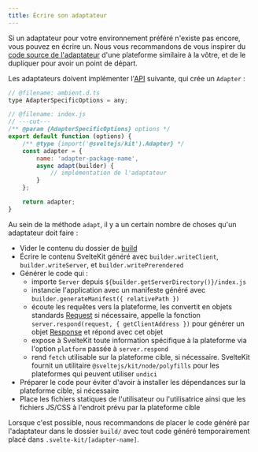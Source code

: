 ```yaml
---
title: Écrire son adaptateur
---
```


Si un adaptateur pour votre environnement préféré n'existe pas encore, vous pouvez en écrire un. Nous vous recommandons de vous inspirer du [code source de l'adaptateur](https://github.com/sveltejs/kit/tree/main/packages) d'une plateforme similaire à la vôtre, et de le dupliquer pour avoir un point de départ.

Les adaptateurs doivent implémenter l'<span class="vo">[API](PUBLIC_SVELTE_SITE_URL/docs/development#api)</span> suivante, qui crée un `Adapter` :

```js
// @filename: ambient.d.ts
type AdapterSpecificOptions = any;

// @filename: index.js
// ---cut---
/** @param {AdapterSpecificOptions} options */
export default function (options) {
	/** @type {import('@sveltejs/kit').Adapter} */
	const adapter = {
		name: 'adapter-package-name',
		async adapt(builder) {
			// implémentation de l'adaptateur
		}
	};

	return adapter;
}
```

Au sein de la méthode `adapt`, il y a un certain nombre de choses qu'un adaptateur doit faire :
- Vider le contenu du dossier de <span class="vo">[build](PUBLIC_SVELTE_SITE_URL/docs/development#build)</span>
- Écrire le contenu SvelteKit généré avec `builder.writeClient`, `builder.writeServer`, et `builder.writePrerendered`
- Générer le code qui :
	- importe `Server` depuis `${builder.getServerDirectory()}/index.js`
	- instancie l'application avec un manifeste généré avec `builder.generateManifest({ relativePath })`
	- écoute les requêtes vers la plateforme, les convertit en objets standards [Request](https://developer.mozilla.org/fr/docs/Web/API/Request) si nécessaire, appelle la fonction `server.respond(request, { getClientAddress })` pour générer un objet [Response](https://developer.mozilla.org/fr/docs/Web/API/Response) et répond avec cet objet
	- expose à SvelteKit toute information spécifique à la plateforme via l'option `platform` passée à `server.respond`
	- rend `fetch` utilisable sur la plateforme cible, si nécessaire. SvelteKit fournit un utilitaire `@sveltejs/kit/node/polyfills` pour les plateformes qui peuvent utiliser `undici`
- Préparer le code pour éviter d'avoir à installer les dépendances sur la plateforme cible, si nécessaire
- Place les fichiers statiques de l'utilisateur ou l'utilisatrice ainsi que les fichiers JS/CSS à l'endroit prévu par la plateforme cible

Lorsque c'est possible, nous recommandons de placer le code généré par l'adaptateur dans le dossier `build/` avec tout code généré temporairement placé dans `.svelte-kit/[adapter-name]`.
